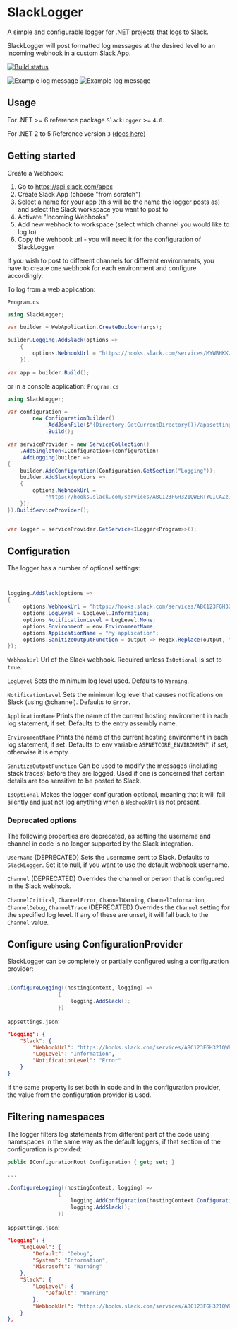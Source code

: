 # SlackLogger

A simple and configurable logger for .NET projects that logs to Slack.

SlackLogger will post formatted log messages at the desired level to an incoming webhook in a custom Slack App.

[![Build status](https://ci.appveyor.com/api/projects/status/xirkw5ma3prrs70t?svg=true)](https://ci.appveyor.com/project/SeverinSverdvik/slacklogger)

![Example log message](/documentation/logexample.png)
![Example log message](/documentation/exceptionexample.png)

## Usage

For .NET >= 6 reference package `SlackLogger` >= `4.0`.

For .NET 2 to 5 Reference version `3` ([docs here](https://github.com/severisv/SlackLogger/tree/613ce47128f03c5cd0be129c65414475a8d85822))


## Getting started
Create a Webhook:
1. Go to https://api.slack.com/apps
2. Create Slack App (choose "from scratch")
3. Select a name for your app (this will be the name the logger posts as) and select the Slack workspace you want to post to
4. Activate "Incoming Webhooks"
5. Add new webhook to workspace (select which channel you would like to log to)
6. Copy the wehbook url - you will need it for the configuration of SlackLogger

If you wish to post to different channels for different environments, you have to create one webhook for each environment and configure accordingly.

To log from a web application:

`Program.cs`

```cs
using SlackLogger;

var builder = WebApplication.CreateBuilder(args);

builder.Logging.AddSlack(options =>
    {
        options.WebhookUrl = "https://hooks.slack.com/services/MYWBHKK/ADRS/552989R2D21337";
    });

var app = builder.Build();

```

or in a console application:
`Program.cs`

```cs
using SlackLogger;

var configuration =
        new ConfigurationBuilder()
            .AddJsonFile($"{Directory.GetCurrentDirectory()}/appsettings.json", false, true)
            .Build();

var serviceProvider = new ServiceCollection()
    .AddSingleton<IConfiguration>(configuration)
    .AddLogging(builder =>
{
    builder.AddConfiguration(Configuration.GetSection("Logging"));
    builder.AddSlack(options =>
    {
        options.WebhookUrl =
            "https://hooks.slack.com/services/ABC123FGH321QWERTYUICAZzDJBG3sehHH7scclYdDxj";
    });
}).BuildServiceProvider();


var logger = serviceProvider.GetService<ILogger<Program>>();
```

## Configuration

The logger has a number of optional settings:

```cs


logging.AddSlack(options =>
{
     options.WebhookUrl = "https://hooks.slack.com/services/ABC123FGH321QWERTYUICAZzDJBG3sehHH7scclYdDxj";
     options.LogLevel = LogLevel.Information;
     options.NotificationLevel = LogLevel.None;
     options.Environment = env.EnvironmentName;
     options.ApplicationName = "My application";
     options.SanitizeOutputFunction = output => Regex.Replace(output, "@[^\\.@-]", "");
});

```

`WebhookUrl`
Url of the Slack webhook. Required unless `IsOptional` is set to `true`.

`LogLevel`
Sets the minimum log level used. Defaults to `Warning`.

`NotificationLevel`
Sets the minimum log level that causes notifications on Slack (using @channel). Defaults to `Error`.

`ApplicationName`
Prints the name of the current hosting environment in each log statement, if set. Defaults to the entry assembly name.

`EnvironmentName`
Prints the name of the current hosting environment in each log statement, if set. Defaults to env variable `ASPNETCORE_ENVIRONMENT`, if set, otherwise it is empty.

`SanitizeOutputFunction`
Can be used to modify the messages (including stack traces) before they are logged. Used if one is concerned that certain details are too sensitive to be posted to Slack.

`IsOptional`
Makes the logger configuration optional, meaning that it will fail silently and just not log anything when a `WebhookUrl` is not present.

### Deprecated options
The following properties are deprecated, as setting the username and channel in code is no longer supported by the Slack integration.

`UserName` (DEPRECATED)
Sets the username sent to Slack. Defaults to `SlackLogger`. Set it to null, if you want to use the default webhook username.

`Channel` (DEPRECATED)
Overrides the channel or person that is configured in the Slack webhook.

`ChannelCritical`, `ChannelError`, `ChannelWarning`, `ChannelInformation`, `ChannelDebug`, `ChannelTrace` (DEPRECATED)
Overrides the `Channel` setting for the specified log level. If any of these are unset, it will fall back to the `Channel` value.


## Configure using ConfigurationProvider

SlackLogger can be completely or partially configured using a configuration provider:

```cs

.ConfigureLogging((hostingContext, logging) =>
                {
                    logging.AddSlack();
                })

```

`appsettings.json`:

```json
"Logging": {
    "Slack": {
        "WebhookUrl": "https://hooks.slack.com/services/ABC123FGH321QWERTYUICAZzDJBG3sehHH7scclYdDxj",
        "LogLevel": "Information",
        "NotificationLevel": "Error"
    }
}
```

If the same property is set both in code and in the configuration provider, the value from the configuration provider is used.

## Filtering namespaces

The logger filters log statements from different part of the code using namespaces in the same way as the default loggers, if that section of the configuration is provided:

```cs
public IConfigurationRoot Configuration { get; set; }

...

.ConfigureLogging((hostingContext, logging) =>
                {
                    logging.AddConfiguration(hostingContext.Configuration.GetSection("Logging"));
                    logging.AddSlack();
                })
```

`appsettings.json`:

```json
"Logging": {
    "LogLevel": {
        "Default": "Debug",
        "System": "Information",
        "Microsoft": "Warning"
    },
    "Slack": {
        "LogLevel": { 
            "Default": "Warning" 
        },
        "WebhookUrl": "https://hooks.slack.com/services/ABC123FGH321QWERTYUICAZzDJBG3sehHH7scclYdDxj"
    }
},
```
